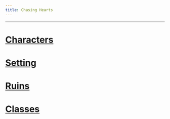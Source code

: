 ```yaml
---
title: Chasing Hearts
---
```

<hr>

# [Characters](Characters.md)
# [Setting](Setting.md)
# [Ruins](Ruins.md)
# [Classes](Classes.md)
